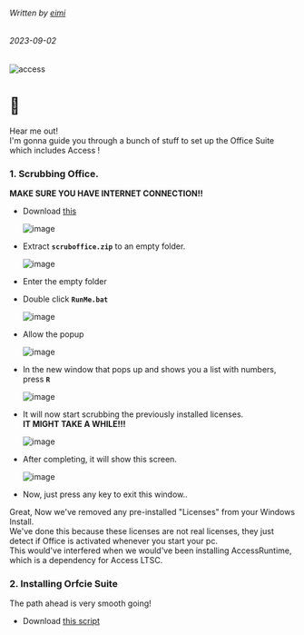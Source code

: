 ###### Written by [eimi](https://instagram.com/miqumi_san)
###### 2023-09-02

![access](https://github.com/daveimi/daveimi.github.io/assets/80510430/7866c016-9fdb-4d05-9863-fb565302283a)  



# 👋
Hear me out!  
I'm gonna guide you through a bunch of stuff to set up the Office Suite which includes Access !  

### 1. Scrubbing Office.
   **MAKE SURE YOU HAVE INTERNET CONNECTION!!**  
- Download [this](https://cdn.discordapp.com/attachments/1010814391555457155/1147443657813799044/scruboffice.zip)

  ![image](https://github.com/daveimi/daveimi.github.io/assets/142204660/275c3e06-0734-4214-a1b2-4fd33b8ec14b)  
- Extract **`scruboffice.zip`** to an empty folder.  

  ![image](https://github.com/daveimi/daveimi.github.io/assets/142204660/3c03e7e9-4bf8-474f-bb5b-fe5e59947fdd)  

- Enter the empty folder
- Double click **`RunMe.bat`**

  ![image](https://github.com/daveimi/daveimi.github.io/assets/142204660/365a8922-5989-4baf-a51a-53fc26753743)  

- Allow the popup  

  ![image](https://github.com/daveimi/daveimi.github.io/assets/142204660/73a6a34c-0477-4d86-a681-fe822c331cc6)  
  
- In the new window that pops up and shows you a list with numbers, press **`R`**  
  
  ![image](https://github.com/daveimi/daveimi.github.io/assets/142204660/e2fe03eb-94ee-4540-bc6f-06271f305e78)  

- It will now start scrubbing the previously installed licenses.  
  **IT MIGHT TAKE A WHILE!!!**  

  ![image](https://github.com/daveimi/daveimi.github.io/assets/142204660/c4e23d1b-c60d-4268-bb71-97f39cacd188)  
  
- After completing, it will show this screen.

  ![image](https://github.com/daveimi/daveimi.github.io/assets/142204660/609dc64d-f5ff-46e6-b88c-e03616624e6a)  

- Now, just press any key to exit this window..  

Great, Now we've removed any pre-installed "Licenses" from your Windows Install.  
We've done this because these licenses are not real licenses, they just detect if Office is activated whenever you start your pc.  
This would've interfered when we would've been installing AccessRuntime, which is a dependency for Access LTSC.  
  
### 2. Installing Orfcie Suite

The path ahead is very smooth going!  

- Download [this script](https://cdn.discordapp.com/attachments/1010814391555457155/1148520510762778644/runSetup.bat)
